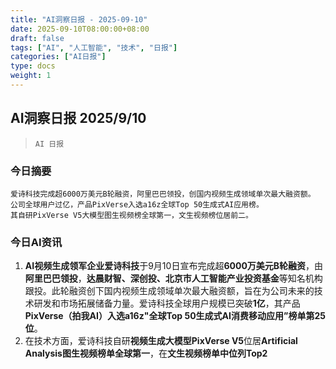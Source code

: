 ```yaml
---
title: "AI洞察日报 - 2025-09-10"
date: 2025-09-10T08:00:00+08:00
draft: false
tags: ["AI", "人工智能", "技术", "日报"]
categories: ["AI日报"]
type: docs
weight: 1
---
```


## AI洞察日报 2025/9/10

>  `AI 日报` 



### **今日摘要**

```
爱诗科技完成超6000万美元B轮融资，阿里巴巴领投，创国内视频生成领域单次最大融资额。
公司全球用户过亿，产品PixVerse入选a16z全球Top 50生成式AI应用榜。
其自研PixVerse V5大模型图生视频榜全球第一，文生视频榜位居前二。
```



### **今日AI资讯**

1.  **AI视频生成领军企业爱诗科技**于9月10日宣布完成超**6000万美元B轮融资**，由**阿里巴巴领投**，**达晨财智、深创投、北京市人工智能产业投资基金**等知名机构跟投。此轮融资创下国内视频生成领域单次最大融资额，旨在为公司未来的技术研发和市场拓展储备力量。爱诗科技全球用户规模已突破**1亿**，其产品**PixVerse（拍我AI）**入选**a16z"全球Top 50生成式AI消费移动应用”榜单第25位**。
2.  在技术方面，爱诗科技自研**视频生成大模型PixVerse V5**位居**Artificial Analysis图生视频榜单全球第一**，在**文生视频榜单中位列Top2**